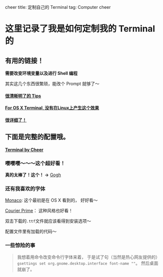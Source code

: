 cheer
title: 定制自己的 Terminal
tag: Computer
cheer

# 这里记录了我是如何定制我的 Terminal 的

## 有用的链接！

**需要改变环境变量以及进行 Shell 编程**

其实这几个东西很繁琐，能改个 Prompt 就够了～

#### [很清晰明了的 Tips](https://www.ibm.com/developerworks/linux/library/l-tip-prompt/)

#### [For OS X Terminal, 没有在Linux上产生这个效果   ](http://stevelosh.com/blog/2009/03/candy-colored-terminal/)

#### [很详细了！   ](https://askubuntu.com/questions/558280/changing-colour-of-text-and-background-of-terminal)

## 下面是完整的配置哦。

#### [**Terminal** by Cheer](https://github.com/reehc/Then/blob/master/cheer's%20taste/terminalrc)

### 嘤嘤嘤～～～这个超好看！

**真的太棒了！这个！ ->**
[Gogh](https://github.com/Mayccoll/Gogh)

### 还有我喜欢的字体

[Monaco](https://github.com/todylu/monaco.ttf): 这个最初是在 OS X 看到的，
好好看～

[Courier Prime](https://quoteunquoteapps.com/courierprime/)： 这种风格也好看！

双击下载的`.ttf`文件就应该看得到安装选项～

配置文件里有加载的代码～

### 一些惊险的事

> 我想着用命令改变命令行字体来着，
> 于是试了句（当然是热心网友提供的）`gsettings set org.gnome.desktop.interface font-name ""`。
> 然后桌面就崩了。

